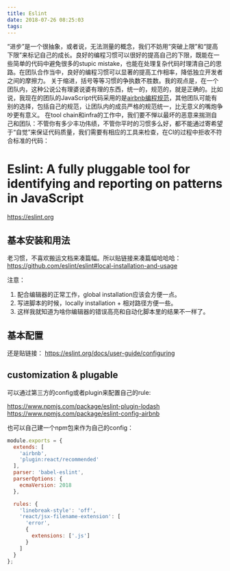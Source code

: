 ```yaml
---
title: Eslint
date: 2018-07-26 08:25:03
tags:
---
```


“进步”是一个很抽象，或者说，无法测量的概念，我们不妨用“突破上限”和“提高下限”来标记自己的成长。良好的编程习惯可以很好的提高自己的下限，既能在一些简单的代码中避免很多的stupic mistake，也能在处理复杂代码时理清自己的思路。在团队合作当中，良好的编程习惯可以显著的提高工作相率，降低独立开发者之间的摩擦力。
关于缩进，括号等等习惯的争执数不胜数。我的观点是，在一个团队内，这种公说公有理婆说婆有理的东西，统一的，规范的，就是正确的。比如说，我现在的团队的JavaScript代码采用的是[airbnb编程规范](https://github.com/airbnb/javascript)，其他团队可能有别的选择，包括自己的规范，让团队内的成员严格的规范统一，比无意义的嘴炮争吵更有意义。
在tool chain和infra的工作中，我们要不惮以最坏的恶意来揣测自己和团队：不管你有多少丰功伟绩，不管你平时的习惯多么好，都不能通过寄希望于“自觉”来保证代码质量，我们需要有相应的工具来检查，在CI的过程中拒收不符合标准的代码：

# Eslint: A fully pluggable tool for identifying and reporting on patterns in JavaScript

https://eslint.org

## 基本安装和用法

老习惯，不喜欢搬运文档来凑篇幅。所以贴链接来凑篇幅哈哈哈：https://github.com/eslint/eslint#local-installation-and-usage

注意：
1. 配合编辑器的正常工作，global installation应该会方便一点。
2. 写进脚本的时候，locally installation + 相对路径方便一些。
3. 这样我就知道为啥你编辑器的错误高亮和自动化脚本里的结果不一样了。

## 基本配置

还是贴链接： https://eslint.org/docs/user-guide/configuring

## customization & plugable

可以通过第三方的config或者plugin来配置自己的rule:

https://www.npmjs.com/package/eslint-plugin-lodash
https://www.npmjs.com/package/eslint-config-airbnb

也可以自己建一个npm包来作为自己的config：

```js
module.exports = {
  extends: [
    'airbnb',
    'plugin:react/recommended'
  ],
  parser: 'babel-eslint',
  parserOptions: {
    ecmaVersion: 2018
  },

  rules: {
    'linebreak-style': 'off',
    'react/jsx-filename-extension': [
      'error',
      {
        extensions: ['.js']
      }
    ]
  }
};
```